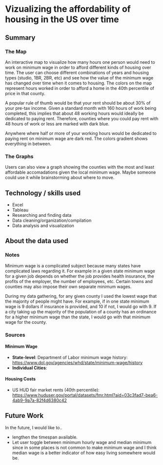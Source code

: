 # Vizualizing the affordability of housing in the US over time
## Summary

### The Map
An interactive map to visualize how many hours one person would need to work on minimum wage in order to afford different kinds of housing over time. The user can choose different combinations of years and housing types (studio, 1BR, 2BR, etc) and see how the value of the minimum wage has changed over time when it comes to housing. The colors on the map represent hours worked in order to afford a home in the 40th percentile of price in that county. 

A popular rule of thumb would be that your rent should be about 30% of your pre-tax income. Given a standard month with 160 hours of work being completed, this implies that about 48 working hours would ideally be dedicated to paying rent. Therefore, counties where you could pay rent with 48 hours of work or less are marked with dark blue.

Anywhere where half or more of your working hours would be dedicated to paying rent on minimum wage are dark red. The colors gradient shows everything in between.

### The Graphs
Users can also view a graph showing the counties with the most and least affordable accomadations given the local minimum wage. Maybe someone could use it while brainstorming about where to move.

## Technology / skills used
- Excel
- Tableau
- Researching and finding data
- Data cleaning/organization/compilation
- Data analysis and visualization

## About the data used
### Notes
Minimum wage is a complicated subject because many states have complicated laws regarding it. For example in a given state minimum wage for a given job depends on whether the job provides health insurance, the profits of the employer, the number of employees, etc. Certain towns and counties may also impose their own separate minimum wages.

During my data gathering, for any given county I used the lowest wage that the majority of people might have. For example, if in one state minimum wage is 9 dollars if insurance is provided, and 10 if not, I would go with 9. If a city taking up the majority of the population of a county has an ordinance for a higher minimum wage than the state, I would go with that minimum wage for the county.

### Sources
#### Minimum Wage
- **State-level**: Department of Labor minimum wage history: https://www.dol.gov/agencies/whd/state/minimum-wage/history
- **Individual Cities**:
#### Housing Costs
- US HUD fair market rents (40th percentile): https://www.huduser.gov/portal/datasets/fmr.html?aid=03c3fad7-bea6-4ab9-9a7a-82f4d6380c42

## Future Work
In the future, I would like to.. 
- lengthen the timespan available.
- Let user toggle between minimum hourly wage and median minimum since in some places is not common to make minimum wage and I think median wage is a better indicator of how easy living somewhere would be.
